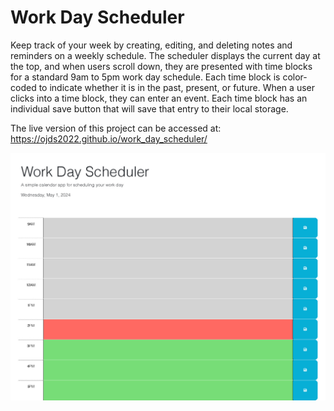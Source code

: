 # Work Day Scheduler
Keep track of your week by creating, editing, and deleting notes and reminders on a weekly schedule. The scheduler displays the current day at the top, and when users scroll down, they are presented with time blocks for a standard 9am to 5pm work day schedule. Each time block is color-coded to indicate whether it is in the past, present, or future. When a user clicks into a time block, they can enter an event. Each time block has an individual save button that will save that entry to their local storage. 

The live version of this project can be accessed at: https://ojds2022.github.io/work_day_scheduler/

![Application Screenshot](./assets/images/Work_Day_Scheduler.jpg "Application Screenshot")
